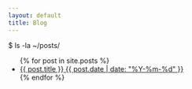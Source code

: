 ```yaml
---
layout: default
title: Blog
---
```


<section class="section">
    <div class="section-header">
        <span class="prompt">$</span>
        <span>ls -la ~/posts/</span>
    </div>
    <div class="box">
        <ul class="post-list">
            {% for post in site.posts %}
            <li class="post-item">
                <a href="{{ post.url | relative_url }}" class="post-link">
                    <span>{{ post.title }}</span>
                    <span class="post-date">{{ post.date | date: "%Y-%m-%d" }}</span>
                </a>
            </li>
            {% endfor %}
        </ul>
    </div>
</section>
